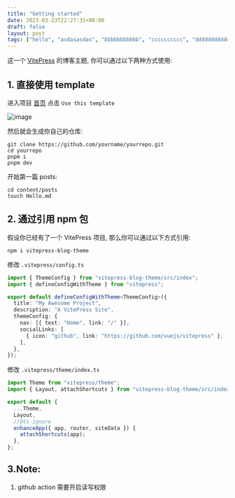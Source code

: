 ```yaml
---
title: "Getting started"
date: 2023-03-23T22:27:31+08:00
draft: false
layout: post
tags: ["hello", "asdasasdas", "bbbbbbbbbbb", "cccccccccc", "ddddddddddddd"]
---
```


这一个 [VitePress](https://vitepress.vuejs.org/) 的博客主题, 你可以通过以下两种方式使用:

## 1. 直接使用 template

进入项目 [首页](https://github.com/fzdwx/vitepress-blog-theme) 点击 `Use this template`

![image](https://user-images.githubusercontent.com/65269574/227681996-3b540a42-cbbd-45d4-ace8-805bc0d587fd.png)

然后就会生成你自己的仓库:

```shell
git clone https://github.com/yourname/yourrepo.git
cd yourrepo
pnpm i
pnpm dev
```

开始第一篇 posts:

```
cd content/posts
touch Hello.md
```

## 2. 通过引用 npm 包

假设你已经有了一个 VitePress 项目, 那么你可以通过以下方式引用:

```shell
npm i vitepress-blog-theme
```

修改 `.vitepress/config.ts`

```ts
import { ThemeConfig } from "vitepress-blog-theme/src/index";
import { defineConfigWithTheme } from "vitepress";

export default defineConfigWithTheme<ThemeConfig>({
  title: "My Awesome Project",
  description: "A VitePress Site",
  themeConfig: {
    nav: [{ text: "Home", link: "/" }],
    socialLinks: [
      { icon: "github", link: "https://github.com/vuejs/vitepress" },
    ],
  },
});
```

修改 `.vitepress/theme/index.ts`

```ts
import Theme from "vitepress/theme";
import { Layout, attachShortcuts } from "vitepress-blog-theme/src/index";

export default {
  ...Theme,
  Layout,
  //@ts-ignore
  enhanceApp({ app, router, siteData }) {
    attachShortcuts(app);
  },
};
```

## 3.Note:

1. github action 需要开启读写权限
